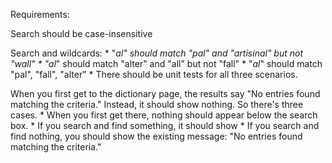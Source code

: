 



Requirements:

Search should be case-insensitive

Search and wildcards:
	* "*al" should match "pal" and "artisinal" but not "wall"
	* "al*" should match "alter" and "all" but not "fall"
	* "*al*" should match "pal", "fall", "alter"
	* There should be unit tests for all three scenarios.

When you first get to the dictionary page, the results say "No entries found matching the criteria." Instead, it should show nothing. So there's three cases.
	* When you first get there, nothing should appear below the search box.
	* If you search and find something, it should show
	* If you search and find nothing, you should show the existing message: "No entries found matching the criteria."
